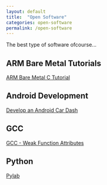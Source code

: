 ```yaml
---
layout: default
title:  "Open Software"
categories: open-software
permalink: /open-software
---
```


The best type of software ofcourse...

## ARM Bare Metal Tutorials

[ARM Bare Metal C Tutorial](/open-software/raspberry-pi)

## Android Development

[Develop an Android Car Dash](/open-software/android-car-dash)

## GCC

[GCC - Weak Function Attributes](/open-software/gcc/weak-function-attributes)

## Python

[Pylab](/open-software/python/pylab)
